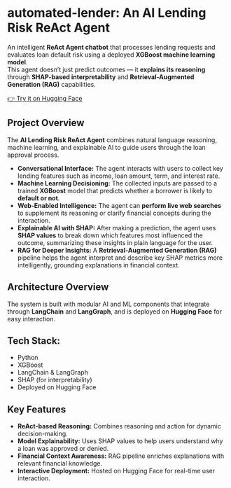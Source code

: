 # automated-lender: An AI Lending Risk ReAct Agent
An intelligent **ReAct Agent chatbot** that processes lending requests and evaluates loan default risk using a deployed **XGBoost machine learning model**.  
This agent doesn’t just predict outcomes — it **explains its reasoning** through **SHAP-based interpretability** and **Retrieval-Augmented Generation (RAG)** capabilities.

[👉 Try it on Hugging Face](https://huggingface.co/spaces/aribarrios/automated-lender)

## Project Overview

The **AI Lending Risk ReAct Agent** combines natural language reasoning, machine learning, and explainable AI to guide users through the loan approval process.  

- **Conversational Interface:** The agent interacts with users to collect key lending features such as income, loan amount, term, and interest rate.  
- **Machine Learning Decisioning:** The collected inputs are passed to a trained **XGBoost** model that predicts whether a borrower is likely to **default or not**.  
- **Web-Enabled Intelligence:** The agent can **perform live web searches** to supplement its reasoning or clarify financial concepts during the interaction.  
- **Explainable AI with SHAP:** After making a prediction, the agent uses **SHAP values** to break down which features most influenced the outcome, summarizing these insights in plain language for the user.  
- **RAG for Deeper Insights:** A **Retrieval-Augmented Generation (RAG)** pipeline helps the agent interpret and describe key SHAP metrics more intelligently, grounding explanations in financial context.


## Architecture Overview

The system is built with modular AI and ML components that integrate through **LangChain** and **LangGraph**, and is deployed on **Hugging Face** for easy interaction.

## Tech Stack:
- Python  
- XGBoost  
- LangChain & LangGraph  
- SHAP (for interpretability)  
- Deployed on Hugging Face

## Key Features

- **ReAct-based Reasoning:** Combines reasoning and action for dynamic decision-making.  
- **Model Explainability:** Uses SHAP values to help users understand why a loan was approved or denied.  
- **Financial Context Awareness:** RAG pipeline enriches explanations with relevant financial knowledge.  
- **Interactive Deployment:** Hosted on Hugging Face for real-time user interaction. 